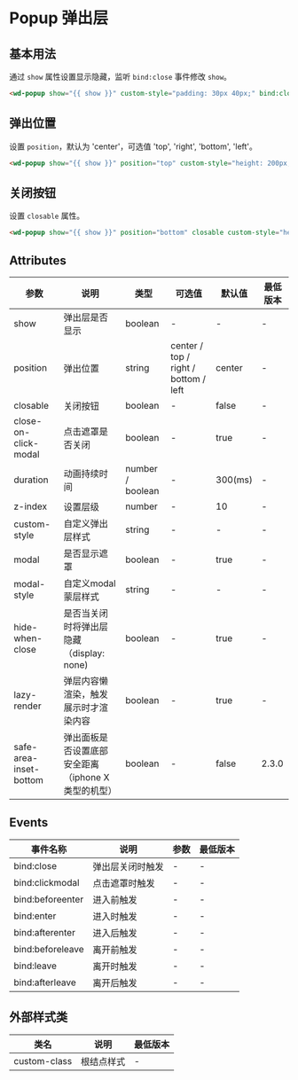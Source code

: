 <frame/>

#  Popup 弹出层


## 基本用法

通过 `show` 属性设置显示隐藏，监听 `bind:close` 事件修改 `show`。

```html
<wd-popup show="{{ show }}" custom-style="padding: 30px 40px;" bind:close="handleClose">内容</wd-popup>
```

## 弹出位置

设置 `position`，默认为 'center'，可选值 'top', 'right', 'bottom', 'left'。

```html
<wd-popup show="{{ show }}" position="top" custom-style="height: 200px;" bind:close="handleClose"></wd-popup>
```

## 关闭按钮

设置 `closable` 属性。

```html
<wd-popup show="{{ show }}" position="bottom" closable custom-style="height: 200px;" bind:close="handleClose"></wd-popup>
```

## Attributes

| 参数 | 说明 | 类型 | 可选值 | 默认值 | 最低版本 |
|-----|-----|------|-------|-------|---------|
| show | 弹出层是否显示 | boolean | - | - | - |
| position | 弹出位置 | string | center / top / right / bottom / left | center | - |
| closable | 关闭按钮 | boolean | - | false | - |
| close-on-click-modal | 点击遮罩是否关闭 | boolean | - | true | - |
| duration | 动画持续时间 | number / boolean | - | 300(ms) | - |
| z-index | 设置层级 | number | - | 10 | - |
| custom-style | 自定义弹出层样式 | string | - | - | - |
| modal | 是否显示遮罩 | boolean | - | true | - |
| modal-style | 自定义modal蒙层样式 | string | - | - | - |
| hide-when-close | 是否当关闭时将弹出层隐藏（display: none) | boolean | - | true | - |
| lazy-render | 弹层内容懒渲染，触发展示时才渲染内容 | boolean | - | true | - |
| safe-area-inset-bottom | 弹出面板是否设置底部安全距离（iphone X 类型的机型） | boolean | - | false | 2.3.0 |

## Events

| 事件名称 | 说明 | 参数 | 最低版本 |
|---------|-----|-----|---------|
| bind:close | 弹出层关闭时触发 | - | - |
| bind:clickmodal | 点击遮罩时触发 | - | - |
| bind:beforeenter | 进入前触发 | - | - |
| bind:enter | 进入时触发 | - | - |
| bind:afterenter | 进入后触发 | - | - |
| bind:beforeleave | 离开前触发 | - | - |
| bind:leave | 离开时触发 | - | - |
| bind:afterleave | 离开后触发| - | - |

## 外部样式类

| 类名 | 说明 | 最低版本 |
|-----|------|--------|
| custom-class | 根结点样式 | - |
